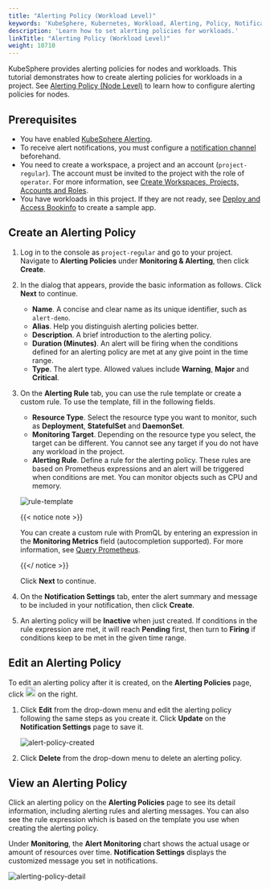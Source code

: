 ```yaml
---
title: "Alerting Policy (Workload Level)"
keywords: 'KubeSphere, Kubernetes, Workload, Alerting, Policy, Notification'
description: 'Learn how to set alerting policies for workloads.'
linkTitle: "Alerting Policy (Workload Level)"
weight: 10710
---
```


KubeSphere provides alerting policies for nodes and workloads. This tutorial demonstrates how to create alerting policies for workloads in a project. See [Alerting Policy (Node Level)](../../../cluster-administration/cluster-wide-alerting-and-notification/alerting-policy/) to learn how to configure alerting policies for nodes.

## Prerequisites

- You have enabled [KubeSphere Alerting](../../../pluggable-components/alerting/).
- To receive alert notifications, you must configure a [notification channel](../../../cluster-administration/platform-settings/notification-management/configure-email/) beforehand.
- You need to create a workspace, a project and an account (`project-regular`). The account must be invited to the project with the role of `operator`. For more information, see [Create Workspaces, Projects, Accounts and Roles](../../../quick-start/create-workspace-and-project/).
- You have workloads in this project. If they are not ready, see [Deploy and Access Bookinfo](../../../quick-start/deploy-bookinfo-to-k8s/) to create a sample app.

## Create an Alerting Policy

1. Log in to the console as `project-regular` and go to your project. Navigate to **Alerting Policies** under **Monitoring & Alerting**, then click **Create**.

2. In the dialog that appears, provide the basic information as follows. Click **Next** to continue.

   - **Name**. A concise and clear name as its unique identifier, such as `alert-demo`.
   - **Alias**. Help you distinguish alerting policies better.
   - **Description**. A brief introduction to the alerting policy.
   - **Duration (Minutes)**. An alert will be firing when the conditions defined for an alerting policy are met at any give point in the time range.
   - **Type**. The alert type. Allowed values include **Warning**, **Major** and **Critical**.

3. On the **Alerting Rule** tab, you can use the rule template or create a custom rule. To use the template, fill in the following fields.

   - **Resource Type**. Select the resource type you want to monitor, such as **Deployment**, **StatefulSet** and **DaemonSet**.
   - **Monitoring Target**. Depending on the resource type you select, the target can be different. You cannot see any target if you do not have any workload in the project.
   - **Alerting Rule**. Define a rule for the alerting policy. These rules are based on Prometheus expressions and an alert will be triggered when conditions are met. You can monitor objects such as CPU and memory.

   ![rule-template](/images/docs/project-user-guide/alerting/alerting-policies/rule-template.png)

   {{< notice note >}}

   You can create a custom rule with PromQL by entering an expression in the **Monitoring Metrics** field (autocompletion supported). For more information, see [Query Prometheus](https://prometheus.io/docs/prometheus/latest/querying/basics/). 

   {{</ notice >}} 

   Click **Next** to continue.

4. On the **Notification Settings** tab, enter the alert summary and message to be included in your notification, then click **Create**.

5. An alerting policy will be **Inactive** when just created. If conditions in the rule expression are met, it will reach **Pending** first, then turn to **Firing** if conditions keep to be met in the given time range.

## Edit an Alerting Policy

To edit an alerting policy after it is created, on the **Alerting Policies** page, click <img src="/images/docs/project-user-guide/alerting/alerting-policies/edit-alerting-policy.png" height="20px"> on the right.

1. Click **Edit** from the drop-down menu and edit the alerting policy following the same steps as you create it. Click **Update** on the **Notification Settings** page to save it.

   ![alert-policy-created](/images/docs/project-user-guide/alerting/alerting-policies/alert-policy-created.png)

2. Click **Delete** from the drop-down menu to delete an alerting policy.

## View an Alerting Policy

Click an alerting policy on the **Alerting Policies** page to see its detail information, including alerting rules and alerting messages. You can also see the rule expression which is based on the template you use when creating the alerting policy.

Under **Monitoring**, the **Alert Monitoring** chart shows the actual usage or amount of resources over time. **Notification Settings** displays the customized message you set in notifications.

![alerting-policy-detail](/images/docs/project-user-guide/alerting/alerting-policies/alerting-policy-detail.png)